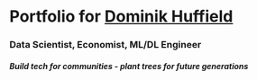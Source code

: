 # Portfolio for [Dominik Huffield]
### Data Scientist, Economist, ML/DL Engineer
##### Build tech for communities - plant trees for future generations 

[Dominik Huffield]: https://portingdata.com

